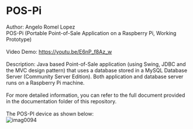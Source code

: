 # POS-Pi 
Author: Angelo Romel Lopez<br/>
POS-Pi (Portable Point-of-Sale Application on a Raspberry Pi, Working Prototype)<br/><br/>
Video Demo: https://youtu.be/E6nP_f8Az_w <br><br>
Description: Java based Point-of-Sale application (using Swing, JDBC and the MVC design pattern) that uses a database stored in a MySQL Database Server (Community Server Edition). Both application and database server runs on a Raspberry Pi machine.<br/><br/>
For more detailed information, you can refer to the full document provided in the documentation folder of this repository.<br><br>
The POS-PI device as shown below:<br>
![imag0094](https://cloud.githubusercontent.com/assets/15631231/12640524/392a7096-c5a2-11e5-841d-b8c1f0aa71cd.jpg)

